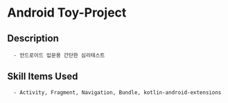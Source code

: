 # Android Toy-Project

   ## Description
      - 안드로이드 입문용 간단한 심리테스트 
   ## Skill Items Used
      - Activity, Fragment, Navigation, Bundle, kotlin-android-extensions
